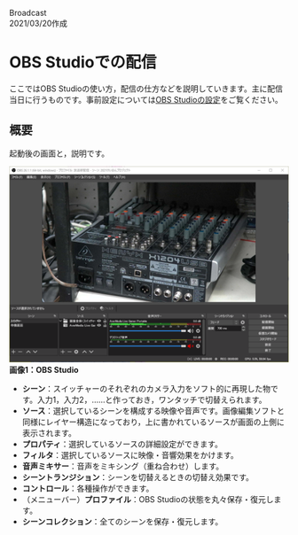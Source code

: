 Broadcast  
2021/03/20作成

# OBS Studioでの配信

ここではOBS Studioの使い方，配信の仕方などを説明していきます。主に配信当日に行うものです。事前設定については[OBS Studioの設定](./OBSStudioSetting.md)をご覧ください。


## 概要

起動後の画面と，説明です。

[![](./image/OBS07.webp "OBS Studio")](./image/OBS07.webp)  
**画像1：OBS Studio**

- **シーン**：スイッチャーのそれぞれのカメラ入力をソフト的に再現した物です。入力1，入力2，……と作っておき，ワンタッチで切替えられます。
- **ソース**：選択しているシーンを構成する映像や音声です。画像編集ソフトと同様にレイヤー構造になっており，上に書かれているソースが画面の上側に表示されます。
- **プロパティ**：選択しているソースの詳細設定ができます。
- **フィルタ**：選択しているソースに映像・音響効果をかけます。
- **音声ミキサー**：音声をミキシング（重ね合わせ）します。
- **シーントランジション**：シーンを切替えるときの切替え効果です。
- **コントロール**：各種操作ができます。
- （メニューバー）**プロファイル**：OBS Studioの状態を丸々保存・復元します。
- **シーンコレクション**：全てのシーンを保存・復元します。




